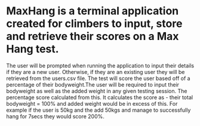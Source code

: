 # MaxHang is a terminal application created for climbers to input, store and retrieve their scores on a Max Hang test.
The user will be prompted when running the application to input their details if they are a new user. Otherwise, if they are an existing user they will be retrieved from the users.csv file.
The test will score the user based off of a percentage of their bodyweight.The user will be required to input their bodyweight as well as the added weight in any given testing session. The percentage score calculated from this. It calculates the score as - their total bodyweight = 100% and added weight would be in excess of this. For example if the user is 50kg and the add 50kgs and manage to successfully hang for 7secs they would score 200%.